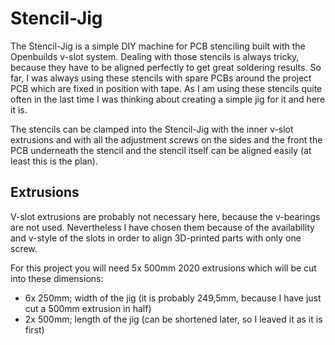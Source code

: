 # Stencil-Jig

The Stencil-Jig is a simple DIY machine for PCB stenciling built with the Openbuilds v-slot system. Dealing with those stencils is always tricky, because they have to be aligned perfectly to get great soldering results. So far, I was always using these stencils with spare PCBs around the project PCB which are fixed in position with tape. As I am using these stencils quite often in the last time I was thinking about creating a simple jig for it and here it is.

The stencils can be clamped into the Stencil-Jig with the inner v-slot extrusions and with all the adjustment screws on the sides and the front the PCB underneath the stencil and the stencil itself can be aligned easily (at least this is the plan).

## Extrusions

V-slot extrusions are probably not necessary here, because the v-bearings are not used. Nevertheless I have chosen them because of the availability and v-style of the slots in order to align 3D-printed parts with only one screw.

For this project you will need 5x 500mm 2020 extrusions which will be cut into these dimensions:

- 6x 250mm; width of the jig (it is probably 249,5mm, because I have just cut a 500mm extrusion in half)
- 2x 500mm; length of the jig (can be shortened later, so I leaved it as it is first)
